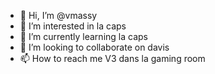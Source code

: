 - 👋 Hi, I’m @vmassy
- 👀 I’m interested in la caps
- 🌱 I’m currently learning la caps
- 💞️ I’m looking to collaborate on davis
- 📫 How to reach me V3 dans la gaming room

<!---
vmassy/vmassy is a ✨ special ✨ repository because its `README.md` (this file) appears on your GitHub profile.
You can click the Preview link to take a look at your changes.
--->
